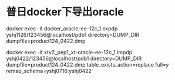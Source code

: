 # 普日docker下导出oracle

docker exec -it docker_oracle-ee-12c_1 expdp yshj1126/123456@localhost/pdb1 directory=DUMP_DIR dumpfile=product124_0422.dmp


docker exec -it xtv2_pep1_xt-oracle-ee-12c_1 impdp yshj0422/123456@localhost/pdb1 directory=DUMP_DIR dumpfile=product124_0422.dmp   table_exists_action=replace full=y  remap_schema=yshj0716:yshj0422